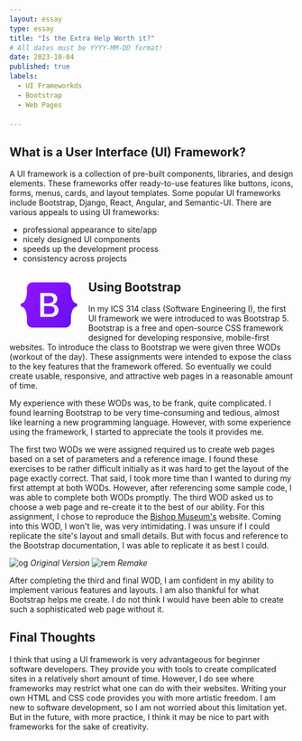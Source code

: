 ```yaml
---
layout: essay
type: essay
title: "Is the Extra Help Worth it?"
# All dates must be YYYY-MM-DD format!
date: 2023-10-04
published: true
labels:
  - UI Frameworkds
  - Bootstrap
  - Web Pages
  
---
```



## What is a User Interface (UI) Framework?
A UI framework is a collection of pre-built components, libraries, and design elements. These frameworks offer ready-to-use features like buttons, icons, forms, menus, cards, and layout templates. Some popular UI frameworks include Bootstrap, Django, React, Angular, and Semantic-UI. There are various appeals to using UI frameworks:

- professional appearance to site/app
- nicely designed UI components
- speeds up the development process
- consistency across projects

<img width="100px" class="text-center p-4" align="left" style="padding:20px" src="../img/Bootstrap_logo.svg.png">

## Using Bootstrap
In my ICS 314 class (Software Engineering I), the first UI framework we were introduced to was Bootstrap 5. Bootstrap is a free and open-source CSS framework designed for developing responsive, mobile-first websites. To introduce the class to Bootstrap we were given three WODs (workout of the day). These assignments were intended to expose the class to the key features that the framework offered. So eventually we could create usable, responsive, and attractive web pages in a reasonable amount of time.

My experience with these WODs was, to be frank, quite complicated. I found learning Bootstrap to be very time-consuming and tedious, almost like learning a new programming language. However, with some experience using the framework, I started to appreciate the tools it provides me.

The first two WODs we were assigned required us to create web pages based on a set of parameters and a reference image. I found these exercises to be rather difficult initially as it was hard to get the layout of the page exactly correct. That said, I took more time than I wanted to during my first attempt at both WODs. However, after referencing some sample code, I was able to complete both WODs promptly. The third WOD asked us to choose a web page and re-create it to the best of our ability. For this assignment, I chose to reproduce the [Bishop Museum's](https://www.bishopmuseum.org/) website. Coming into this WOD, I won't lie, was very intimidating. I was unsure if I could replicate the site's layout and small details. But with focus and reference to the Bootstrap documentation, I was able to replicate it as best I could.


<p>
<img width="800px" class="text-center p-4" src="../img/Screen Shot 2023-10-03 at 7.55.20 PM.png" alt="og">
<em>Original Version</em>
<img width="800px" class="text-center p-4" src="../img/Screen Shot 2023-10-03 at 7.53.44 PM.png" alt="rem">
<em>Remake</em>
</p>

After completing the third and final WOD, I am confident in my ability to implement various features and layouts. I am also thankful for what Bootstrap helps me create. I do not think I would have been able to create such a sophisticated web page without it. 

## Final Thoughts
I think that using a UI framework is very advantageous for beginner software developers. They provide you with tools to create complicated sites in a relatively short amount of time. However, I do see where frameworks may restrict what one can do with their websites. Writing your own HTML and CSS code provides you with more artistic freedom. I am new to software development, so I am not worried about this limitation yet. But in the future, with more practice, I think it may be nice to part with frameworks for the sake of creativity. 